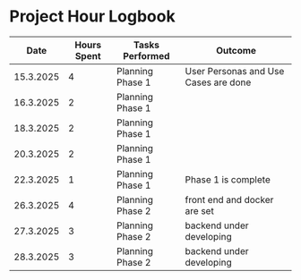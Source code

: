 # Project Hour Logbook

| Date       | Hours Spent | Tasks Performed                      | Outcome                  |
|------------|-------------|--------------------------------------|--------------------------|
| 15.3.2025  | 4           | Planning Phase 1                     | User Personas and Use Cases are done           |
| 16.3.2025  | 2           | Planning Phase 1                     |                          |
| 18.3.2025  | 2           | Planning Phase 1                     |                          |
| 20.3.2025  | 2           | Planning Phase 1                     |                          |
| 22.3.2025  | 1           | Planning Phase 1                     |    Phase 1 is complete                |
| 26.3.2025  | 4           | Planning Phase 2                     |   front end and docker are set               |
| 27.3.2025  | 3           | Planning Phase 2                     |   backend under developing            |
| 28.3.2025  | 3           | Planning Phase 2                     |   backend under developing            |

